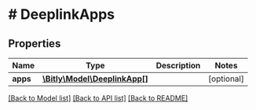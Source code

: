 # # DeeplinkApps

## Properties

Name | Type | Description | Notes
------------ | ------------- | ------------- | -------------
**apps** | [**\Bitly\Model\DeeplinkApp[]**](DeeplinkApp.md) |  | [optional]

[[Back to Model list]](../../README.md#models) [[Back to API list]](../../README.md#endpoints) [[Back to README]](../../README.md)
